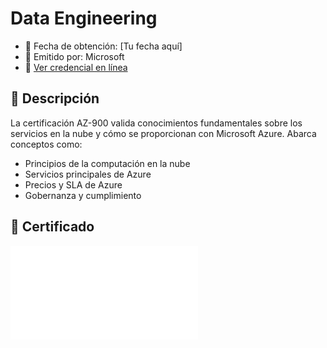 # Data Engineering

- 📅 Fecha de obtención: [Tu fecha aquí]
- 📜 Emitido por: Microsoft
- 🔗 [Ver credencial en línea](#) <!-- reemplaza con tu enlace si tienes uno -->

## 📝 Descripción

La certificación AZ-900 valida conocimientos fundamentales sobre los servicios en la nube y cómo se proporcionan con Microsoft Azure. Abarca conceptos como:

- Principios de la computación en la nube
- Servicios principales de Azure
- Precios y SLA de Azure
- Gobernanza y cumplimiento

## 📎 Certificado

![Certificado AZ-900](./certificado.pdf) <!-- O certificado.png si es imagen -->